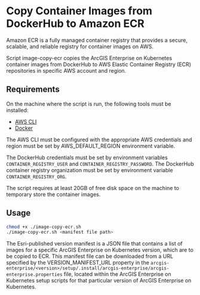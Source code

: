 # Copy Container Images from DockerHub to Amazon ECR

Amazon ECR is a fully managed container registry that provides a secure, scalable, and reliable registry for container images on AWS.

Script image-copy-ecr copies the ArcGIS Enterprise on Kubernetes container images from DockerHub to AWS Elastic Container Registry (ECR) repositories in specific AWS account and region.

## Requirements

On the machine where the script is run, the following tools must be installed:

* [AWS CLI](https://aws.amazon.com/cli/)
* [Docker](https://www.docker.com/)
  
The AWS CLI must be configured with the appropriate AWS credentials and region must be set by AWS_DEFAULT_REGION environment variable.

The DockerHub credentials must be set by environment variables `CONTAINER_REGISTRY_USER` and `CONTAINER_REGISTRY_PASSWORD`. The DockerHub container registry organization must be set by environment variable `CONTAINER_REGISTRY_ORG`.

The script requires at least 20GB of free disk space on the machine to temporary store the container images.

## Usage

```bash
chmod +x ./image-copy-ecr.sh
./image-copy-ecr.sh <manifest file path>
```

The Esri-published version manifest is a JSON file that contains a list of images for a specific ArcGIS Enterprise on Kubernetes version, which are to be copied to ECR. This manifest file can be downloaded from a URL specified by the VERSION_MANIFEST_URL property in the `arcgis-enterprise/<version>/setup/.install/arcgis-enterprise/arcgis-enterprise.properties` file, located within the ArcGIS Enterprise on Kubernetes setup scripts for that particular version of ArcGIS Enterprise on Kubernetes.
